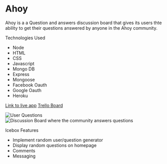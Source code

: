 # Ahoy
Ahoy is a a Question and answers discussion board that gives its users thte ability to get their questions answered by anyone in the Ahoy community.

Technologies Used
* Node
* HTML
* CSS
* Javascript
* Mongo DB
* Express
* Mongoose
* Facebook Oauth
* Google Oauth
* Heroku

[Link to live app](https://blooming-brushlands-23099.herokuapp.com/)
[Trello Board](https://trello.com/b/urfF3udP)

![User Questions](https://imgur.com/mz32cro)
![Discussion Board where the community answers questions](https://imgur.com/a/qn7XZov)

Icebox Features
* Implement random user/question generator
* Display random questions on homepage
* Comments
* Messaging
